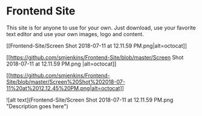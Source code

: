 # Frontend Site

This site is for anyone to use for your own.  Just download, use your favorite text editor and use your own images, logo and content.  

[[Frontend-Site/Screen Shot 2018-07-11 at 12.11.59 PM.png|alt=octocat]]

[[https://github.com/smjenkins/Frontend-Site/blob/master/Screen Shot 2018-07-11 at 12.11.59 PM.png
|alt=octocat]]


[[https://github.com/smjenkins/Frontend-Site/blob/master/Screen%20Shot%202018-07-11%20at%2012.12.45%20PM.png|alt=octocat]]



![alt text](Frontend-Site/Screen Shot 2018-07-11 at 12.11.59 PM.png "Description goes here")
